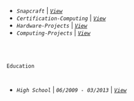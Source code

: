 - _`Snapcraft`_ | [_`View`_](https://snapcraft.io/publisher/kentlouisetonino) <br />
- _`Certification-Computing`_ | [_`View`_](https://github.com/kentlouisetonino/kentlouisetonino/blob/develop/certification/Computing.md) <br />
- _`Hardware-Projects`_ | [_`View`_](https://github.com/stars/kentlouisetonino/lists/hardware-projects) <br />
- _`Computing-Projects`_ | [_`View`_](https://github.com/stars/kentlouisetonino/lists/computing-projects) <br />


<br />
<br />

`Education`
#

- _`High School`_ | _`06/2009 - 03/2013`_ | [_`View`_](https://github.com/kentlouisetonino/kentlouisetonino/blob/develop/education/01-High-School.md)
